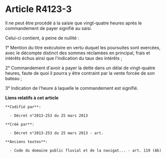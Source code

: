 # Article R4123-3

Il ne peut être procédé à la saisie que vingt-quatre heures après le commandement de payer signifié au saisi.

Celui-ci contient, à peine de nullité :

1° Mention du titre exécutoire en vertu duquel les poursuites sont exercées, avec le décompte distinct des sommes réclamées
en principal, frais et intérêts échus ainsi que l'indication du taux des intérêts ;

2° Commandement d'avoir à payer la dette dans un délai de vingt-quatre heures, faute de quoi il pourra y être contraint par
la vente forcée de son bateau ;

3° Indication de l'heure à laquelle le commandement est signifié.

**Liens relatifs à cet article**

	**Codifié par**:

	  - Décret n°2013-253 du 25 mars 2013

	**Créé par**:

	  - Décret n°2013-253 du 25 mars 2013 - art.

	**Anciens textes**:

	  - Code du domaine public fluvial et de la navigat... - art. 119 (Ab)
